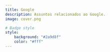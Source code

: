```yaml
---
title: Google
description: Assuntos relacionados ao Google.
image: cover.png

# Badge style
style:
    background: "#2a9d8f"
    color: "#fff"
---
```

